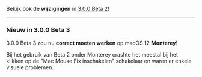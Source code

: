 Bekijk ook de **wijzigingen** in [3.0.0 Beta 2](https://github.com/noah-nuebling/mac-mouse-fix/releases/tag/3.0.0-Beta-2)!

---

### Nieuw in 3.0.0 Beta 3

3.0.0 Beta 3 zou nu **correct moeten werken** op macOS 12 **Monterey**!

Bij het gebruik van Beta 2 onder Monterey crashte het meestal bij het klikken op de "Mac Mouse Fix inschakelen" schakelaar en waren er enkele visuele problemen.